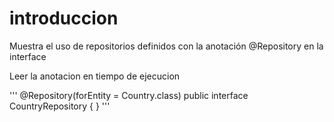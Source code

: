 # introduccion
Muestra el uso de repositorios definidos con la anotación @Repository en la interface

Leer la anotacion en tiempo de ejecucion

'''
@Repository(forEntity = Country.class)
public interface CountryRepository {
}
'''